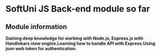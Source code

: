 # SoftUni JS Back-end module so far

## Module information 

**Gaining deep knowledge for working with Node.js, Express.js with Handlebars view engine.Learning how to handle API with Express.Using json web token for authentication.**
